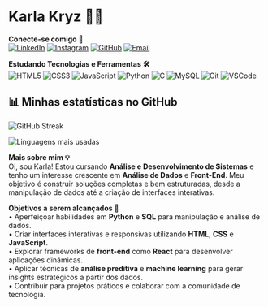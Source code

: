 # Karla Kryz 👩‍💻

**Conecte-se comigo 📲**  
[![LinkedIn](https://img.shields.io/badge/LinkedIn-%230077B5.svg?style=flat&logo=linkedin&logoColor=white)](https://www.linkedin.com/in/karla-almeida-7761932b0/)  [![Instagram](https://img.shields.io/badge/Instagram-%23E4405F.svg?style=flat&logo=instagram&logoColor=white)](https://www.instagram.com/karlinhakryzz/)  [![GitHub](https://img.shields.io/badge/GitHub-%23000000.svg?style=flat&logo=github&logoColor=white)](https://github.com/karlakryz-codes)  [![Email](https://img.shields.io/badge/Email-%23D14836.svg?style=flat&logo=gmail&logoColor=white)](mailto:karlakryz.codes@outlook.com)

**Estudando Tecnologias e Ferramentas 🛠️**  
![HTML5](https://img.shields.io/badge/HTML5-%23E34F26.svg?style=flat&logo=html5&logoColor=white)  ![CSS3](https://img.shields.io/badge/CSS3-%231572B6.svg?style=flat&logo=css3&logoColor=white)  ![JavaScript](https://img.shields.io/badge/JavaScript-%23F7DF1E.svg?style=flat&logo=javascript&logoColor=black)  ![Python](https://img.shields.io/badge/Python-%233776AB.svg?style=flat&logo=python&logoColor=white)  ![C](https://img.shields.io/badge/C-%2300599C.svg?style=flat&logo=c&logoColor=white)  ![MySQL](https://img.shields.io/badge/MySQL-%234479A1.svg?style=flat&logo=mysql&logoColor=white)  ![Git](https://img.shields.io/badge/Git-%23F05032.svg?style=flat&logo=git&logoColor=white) ![VSCode](https://img.shields.io/badge/VS_Code-%23007ACC.svg?style=flat&logo=visualstudiocode&logoColor=white)

## 📊 Minhas estatísticas no GitHub  

![GitHub Streak](https://github-readme-streak-stats.herokuapp.com/?user=karlakryz-codes&theme=radical)

 

![Linguagens mais usadas](https://github-readme-stats.vercel.app/api/top-langs/?username=karlakryz-codes&layout=compact&langs_count=8&theme=dracula)  


**Mais sobre mim 💡**  
Oi, sou Karla! Estou cursando **Análise e Desenvolvimento de Sistemas** e tenho um interesse crescente em **Análise de Dados** e **Front-End**. Meu objetivo é construir soluções completas e bem estruturadas, desde a manipulação de dados até a criação de interfaces interativas.

**Objetivos a serem alcançados 🎯**  
• Aperfeiçoar habilidades em **Python** e **SQL** para manipulação e análise de dados.  
• Criar interfaces interativas e responsivas utilizando **HTML**, **CSS** e **JavaScript**.  
• Explorar frameworks de **front-end** como **React** para desenvolver aplicações dinâmicas.  
• Aplicar técnicas de **análise preditiva** e **machine learning** para gerar insights estratégicos a partir dos dados.  
• Contribuir para projetos práticos e colaborar com a comunidade de tecnologia.




<!---
karlakryz-codes/karlakryz-codes is a ✨ special ✨ repository because its `README.md` (this file) appears on your GitHub profile.
You can click the Preview link to take a look at your changes.
--->
